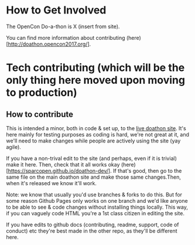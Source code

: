 # How to Get Involved

The OpenCon Do-a-thon is X (insert from site). 

You can find more information about contributing (here)[http://doathon.opencon2017.org/].

# Tech contributing (which will be the only thing here moved upon moving to production)

## How to contribute

This is intended a minor, both in code & set up, to the [live doathon site](http://doathon.opencon2017.org/). It's here mainly for testing purposes as coding is hard, we're not great at it, and we'll need to make changes while people are actively using the site (yay agile). 

If you have a non-trival edit to the site (and perhaps, even if it is trivial) make it here. Then, check that it all works okay (here)[https://sparcopen.github.io/doathon-dev/]. If that's good, then go to the same file on the main doathon site and make those same changes.Then, when it's released we know it'll work.

Note: we know that usually you'd use branches & forks to do this. But for some reason Github Pages only works on one branch and we'd like anyone to be able to see & code changes without installing things locally. This way, if you can vaguely code HTML you're a 1st class citizen in editing the site. 

If you have edits to github docs (contributing, readme, support, code of conduct) etc they're best made in the other repo, as they'll be different here. 
